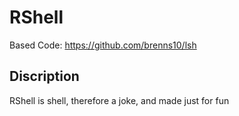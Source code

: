 # RShell

Based Code: https://github.com/brenns10/lsh

## Discription

RShell is <my-name>shell, therefore a joke, and made just for fun
